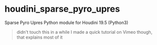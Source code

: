 # houdini_sparse_pyro_upres
Sparse Pyro Upres Python module for Houdini 19.5 (Python3)

> didn't touch this in a while
> I made a quick tutorial on Vimeo though, that explains most of it
